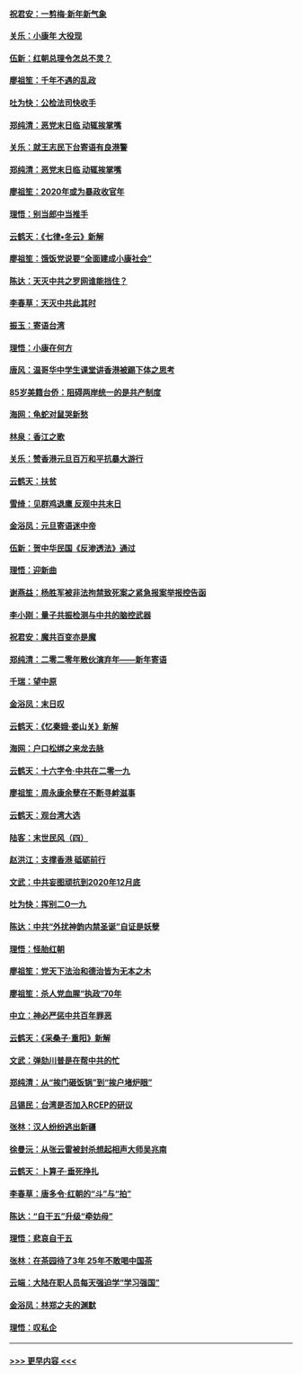 #### [祝君安：一剪梅‧新年新气象](../pages/nsc993/n11776340.md?t=01091202) 
#### [关乐：小康年 大役现](../pages/nsc993/n11774213.md?t=01091202) 
#### [伍新：红朝总理令怎总不灵？](../pages/nsc993/n11770813.md?t=01091202) 
#### [廖祖笙：千年不遇的乱政](../pages/nsc993/n11770373.md?t=01091202) 
#### [吐为快：公检法司快收手](../pages/nsc993/n11770359.md?t=01091202) 
#### [郑纯清：恶党末日临 动辄挨掌嘴](../pages/nsc993/n11769912.md?t=01091202) 
#### [关乐：就王志民下台寄语有良港警](../pages/nsc993/n11769903.md?t=01091202) 
#### [郑纯清：恶党末日临 动辄挨掌嘴](../pages/nsc993/n11769356.md?t=01091202) 
#### [廖祖笙：2020年或为暴政收官年](../pages/nsc993/n11768216.md?t=01091202) 
#### [理悟：别当郎中当推手](../pages/nsc993/n11768243.md?t=01091202) 
#### [云鹤天：《七律▪冬云》新解](../pages/nsc993/n11768204.md?t=01091202) 
#### [廖祖笙：饿饭党说要“全面建成小康社会”](../pages/nsc993/n11767482.md?t=01091202) 
#### [陈达：天灭中共之罗网谁能挡住？](../pages/nsc993/n11767465.md?t=01091202) 
#### [李春草：天灭中共此其时](../pages/nsc993/n11767452.md?t=01091202) 
#### [振玉：寄语台湾](../pages/nsc993/n11767432.md?t=01091202) 
#### [理悟：小康在何方](../pages/nsc993/n11767394.md?t=01091202) 
#### [唐风：温哥华中学生课堂讲香港被踢下体之思考](../pages/nsc993/n11766848.md?t=01091202) 
#### [85岁美籍台侨：阻碍两岸统一的是共产制度](../pages/nsc993/n11765043.md?t=01091202) 
#### [海网：龟蛇对鼠哭新愁](../pages/nsc993/n11764895.md?t=01091202) 
#### [林泉：香江之歌](../pages/nsc993/n11764415.md?t=01091202) 
#### [关乐：赞香港元旦百万和平抗暴大游行](../pages/nsc993/n11764382.md?t=01091202) 
#### [云鹤天：扶贫](../pages/nsc993/n11764245.md?t=01091202) 
#### [雪绮：见群鸡退鹰  反观中共末日](../pages/nsc993/n11762112.md?t=01091202) 
#### [金浴凤：元旦寄语迷中帝](../pages/nsc993/n11761788.md?t=01091202) 
#### [伍新：贺中华民国《反渗透法》通过](../pages/nsc993/n11761994.md?t=01091202) 
#### [理悟：迎新曲](../pages/nsc993/n11761152.md?t=01091202) 
#### [谢燕益：杨胜军被非法拘禁致死案之紧急报案举报控告函](../pages/nsc993/n11756134.md?t=01091202) 
#### [李小刚：量子共振检测与中共的脑控武器](../pages/nsc993/n11754518.md?t=01091202) 
#### [祝君安：魔共百变亦是魔](../pages/nsc993/n11754469.md?t=01091202) 
#### [郑纯清：二零二零年散伙演弃年——新年寄语](../pages/nsc993/n11754195.md?t=01091202) 
#### [千瑞：望中原](../pages/nsc993/n11754159.md?t=01091202) 
#### [金浴凤：末日叹](../pages/nsc993/n11752359.md?t=01091202) 
#### [云鹤天：《忆秦娥‧娄山关》新解](../pages/nsc993/n11752348.md?t=01091202) 
#### [海网：户口松绑之来龙去脉](../pages/nsc993/n11752328.md?t=01091202) 
#### [云鹤天：十六字令‧中共在二零一九](../pages/nsc993/n11752305.md?t=01091202) 
#### [廖祖笙：周永康余孽在不断寻衅滋事](../pages/nsc993/n11751013.md?t=01091202) 
#### [云鹤天：观台湾大选](../pages/nsc993/n11751007.md?t=01091202) 
#### [陆客：末世民风（四）](../pages/nsc993/n11749203.md?t=01091202) 
#### [赵洪江：支撑香港 砥砺前行](../pages/nsc993/n11748482.md?t=01091202) 
#### [文武：中共妄图顽抗到2020年12月底](../pages/nsc993/n11748446.md?t=01091202) 
#### [吐为快：挥别二O一九](../pages/nsc993/n11748411.md?t=01091202) 
#### [陈达：中共“外扰神韵内禁圣诞”自证是妖孽](../pages/nsc993/n11748226.md?t=01091202) 
#### [理悟：怪胎红朝](../pages/nsc993/n11748206.md?t=01091202) 
#### [廖祖笙：党天下法治和德治皆为无本之木](../pages/nsc993/n11748135.md?t=01091202) 
#### [廖祖笙：杀人党血腥“执政”70年](../pages/nsc993/n11745144.md?t=01091202) 
#### [中立：神必严惩中共百年罪恶](../pages/nsc993/n11744970.md?t=01091202) 
#### [云鹤天：《采桑子‧重阳》新解](../pages/nsc993/n11744948.md?t=01091202) 
#### [文武：弹劾川普是在帮中共的忙](../pages/nsc993/n11744758.md?t=01091202) 
#### [郑纯清：从“挨门砸饭锅”到“挨户堵炉眼”](../pages/nsc993/n11744745.md?t=01091202) 
#### [吕锡民：台湾是否加入RCEP的研议](../pages/nsc993/n11744701.md?t=01091202) 
#### [张林：汉人纷纷逃出新疆](../pages/nsc993/n11743530.md?t=01091202) 
#### [徐曼沅：从张云雷被封杀想起相声大师吴兆南](../pages/nsc993/n11741816.md?t=01091202) 
#### [云鹤天：卜算子‧垂死挣扎](../pages/nsc993/n11739956.md?t=01091202) 
#### [李春草：唐多令‧红朝的“斗”与“拍”](../pages/nsc993/n11739830.md?t=01091202) 
#### [陈达：“自干五”升级“牵妨母”](../pages/nsc993/n11739724.md?t=01091202) 
#### [理悟：悲哀自干五](../pages/nsc993/n11739547.md?t=01091202) 
#### [张林：在茶园待了3年 25年不敢喝中国茶](../pages/nsc993/n11739240.md?t=01091202) 
#### [云端：大陆在职人员每天强迫学“学习强国”](../pages/nsc993/n11738735.md?t=01091202) 
#### [金浴凤：林郑之夫的渊默](../pages/nsc993/n11737735.md?t=01091202) 
#### [理悟：叹私企](../pages/nsc993/n11737715.md?t=01091202) 

----
#### [ >>> 更早内容 <<< ](../indexes/nsc993-earlier.md)
